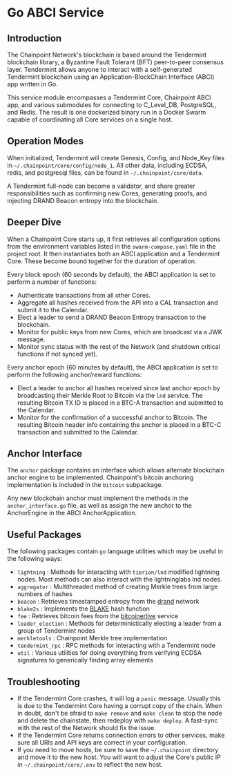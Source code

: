 # Go ABCI Service

## Introduction

The Chainpoint Network's blockchain is based around the Tendermint blockchain library, a Byzantine Fault Tolerant (BFT) peer-to-peer consensus layer. Tendermint allows anyone to interact with a self-generated Tendermint blockchain using an Application-BlockChain Interface (ABCI) app written in Go.

This service module encompasses a Tendermint Core, Chainpoint ABCI app, and various submodules for connecting to C_Level_DB, PostgreSQL, and Redis. The result is one dockerized binary run in a Docker Swarm capable of coordinating all Core services on a single host.

## Operation Modes

When initialized, Tendermint will create Genesis, Config, and Node_Key files in `~/.chainpoint/core/config/node_1`. All other data, including ECDSA, redis, and postgresql files, can be found in `~/.chainpoint/core/data`.

A Tendermint full-node can become a validator, and share greater responsibilities such as confirming new Cores, generating proofs, and injecting DRAND Beacon entropy into the blockchain.

## Deeper Dive

When a Chainpoint Core starts up, it first retrieves all configuration options from the environment variables listed in the `swarm-compose.yaml` file in the project root. It then instantiates both an ABCI application and a Tendermint Core. These become bound together for the duration of operation.

Every block epoch (60 seconds by default), the ABCI application is set to perform a number of functions:

- Authenticate transactions from all other Cores.
- Aggregate all hashes received from the API into a CAL transaction and submit it to the Calendar.
- Elect a leader to send a DRAND Beacon Entropy transaction to the blockchain.
- Monitor for public keys from new Cores, which are broadcast via a JWK message.
- Monitor sync status with the rest of the Network (and shutdown critical functions if not synced yet).

Every anchor epoch (60 minutes by default), the ABCI application is set to perform the following anchor/reward functions:

- Elect a leader to anchor all hashes received since last anchor epoch by broadcasting their Merkle Root to Bitcoin via the `lnd` service. The resulting Bitcoin TX ID is placed in a BTC-A transaction and submitted to the Calendar.
- Monitor for the confirmation of a successful anchor to Bitcoin. The resulting Bitcoin header info containing the anchor is placed in a BTC-C transaction and submitted to the Calendar.

## Anchor Interface

The `anchor` package contains an interface which allows alternate blockchain anchor engine to be implemented. 
Chainpoint's bitcoin anchoring implementation is included in the `bitcoin` subpackage. 

Any new blockchain anchor must implement the methods in the `anchor_interface.go` file, as well as assign the new anchor to the AnchorEngine in the ABCI AnchorApplication.

## Useful Packages

The following packages contain `go` language utilities which may be useful in the following ways:

- `lightning` : Methods for interacting with `tierion/lnd` modified lightning nodes. Most methods can also interact with the lightninglabs lnd nodes. 
- `aggregator` : Multithreaded method of creating Merkle trees from large numbers of hashes
- `beacon` : Retrieves timestamped entropy from the [drand](https://drand.love/) network
- `blake2s` : Implements the [BLAKE](https://en.wikipedia.org/wiki/BLAKE_(hash_function)) hash function 
- `fee` : Retrieves bitcoin fees from the [bitcoinerlive](https://bitcoiner.live/) service
- `leader_election` : Methods for deterministically electing a leader from a group of Tendermint nodes
- `merkletools` : Chainpoint Merkle tree implementation
- `tendermint_rpc` : RPC methods for interacting with a Tendermint node
- `util` : Various utilities for doing everything from verifying ECDSA signatures to generically finding array elements

## Troubleshooting

- If the Tendermint Core crashes, it will log a `panic` message. Usually this is due to the Tendermint Core having a corrupt copy of the chain. When in doubt, don't be afraid to `make remove` and `make clean` to stop the node and delete the chainstate, then redeploy with `make deploy`. A fast-sync with the rest of the Network should fix the issue.
- If the Tendermint Core returns connection errors to other services, make sure all URIs and API keys are correct in your configuration.
- If you need to move hosts, be sure to save the `~/.chainpoint` directory and move it to the new host. You will want to adjust the Core's public IP in `~/.chainpoint/core/.env` to reflect the new host.
